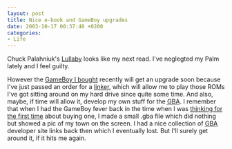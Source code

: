 ```yaml
---
layout: post
title: Nice e-book and GameBoy upgrades
date: 2003-10-17 00:37:40 +0200
categories:
- Life
---
```

Chuck Palahniuk's <a title="Palm Digital Media: Lullaby" href="http://www.palmdigitalmedia.com/book.cgi/0385504497">Lullaby</a> looks like my next read. I've neglegted my Palm lately and I feel guilty.

However the <a href="http://www.rusiczki.net/blog/archives/2003/10/08/advance_deal">GameBoy I bought</a> recently will get an upgrade soon because I've just passed an order for a <a href="http://www.linkerworld.com/catalog/product_info.php/products_id/36">linker</a>, which will allow me to play those ROMs I've got sitting around on my hard drive since quite some time. And also, maybe, if time will allow it, develop my own stuff for the <acronym title="GameBoy Advance">GBA</acronym>. I remember that when I had the GameBoy fever back in the time when I was <a href="http://www.rusiczki.net/blog/archives/2003/04/24/my_next_gadget">thinking for the first time</a> about buying one, I made a small .gba file which did nothing but showed a pic of my town on the screen. I had a nice collection of <acronym title="GameBoy Advance">GBA</acronym> developer site links back then which I eventually lost. But I'll surely get around it, if it hits me again.
